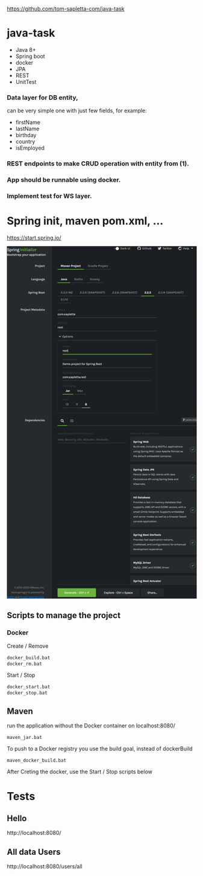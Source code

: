 https://github.com/tom-sapletta-com/java-task

# java-task
+ Java 8+
+ Spring boot
+ docker
+ JPA
+ REST
+ UnitTest

### Data layer for DB entity, 

 can be very simple one with just few fields, for example:  

+ firstName 
+ lastName 
+ birthday 
+ country
+ isEmployed
 

### REST endpoints to make CRUD operation with entity from (1). 

### App should be runnable using docker. 

### Implement test for WS layer. 
 

# Spring init, maven pom.xml, ...

https://start.spring.io/

![spring-boot.png](docs/spring-boot.png)

## Scripts to manage the project

### Docker

Create / Remove

    docker_build.bat
    docker_rm.bat

Start / Stop
    
    docker_start.bat
    docker_stop.bat
    
## Maven     

run the application without the Docker container on localhost:8080/

    maven_jar.bat
    
To push to a Docker registry you use the build goal, instead of dockerBuild    

    maven_docker_build.bat
    
After Creting the docker, use the  Start / Stop scripts below   

# Tests

## Hello
http://localhost:8080/

## All data Users
http://localhost:8080/users/all
